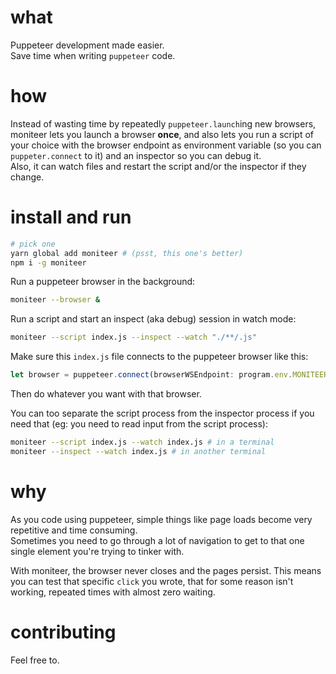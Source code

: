 # what
Puppeteer development made easier.  
Save time when writing `puppeteer` code.  

# how
Instead of wasting time by repeatedly `puppeteer.launch`ing new browsers, moniteer lets you launch a browser **once**, and also lets you run a script of your choice with the browser endpoint as environment variable (so you can `puppeter.connect` to it) and an inspector so you can debug it.  
Also, it can watch files and restart the script and/or the inspector if they change.  

# install and run
```bash
# pick one
yarn global add moniteer # (psst, this one's better)
npm i -g moniteer
```
Run a puppeteer browser in the background:
```bash
moniteer --browser &
```
Run a script and start an inspect (aka debug) session in watch mode:
```bash
moniteer --script index.js --inspect --watch "./**/.js"
```
Make sure this `index.js` file connects to the puppeteer browser like this:
```js
let browser = puppeteer.connect(browserWSEndpoint: program.env.MONITEER_WS_ENDPOINT)
```
Then do whatever you want with that browser. 

You can too separate the script process from the inspector process if you need that (eg: you need to read input from the script process):
```bash
moniteer --script index.js --watch index.js # in a terminal
moniteer --inspect --watch index.js # in another terminal
```

# why
As you code using puppeteer, simple things like page loads become very repetitive and time consuming.  
Sometimes you need to go through a lot of navigation to get to that one single element you're trying to tinker with.  

With moniteer, the browser never closes and the pages persist. This means you can test that specific `click` you wrote, that for some reason isn't working, repeated times with almost zero waiting.  


# contributing
Feel free to.
